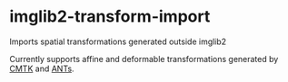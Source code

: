 # imglib2-transform-import
Imports spatial transformations generated outside imglib2

Currently supports affine and deformable transformations generated by [CMTK](https://www.nitrc.org/projects/cmtk/) and [ANTs](http://stnava.github.io/ANTs/).
